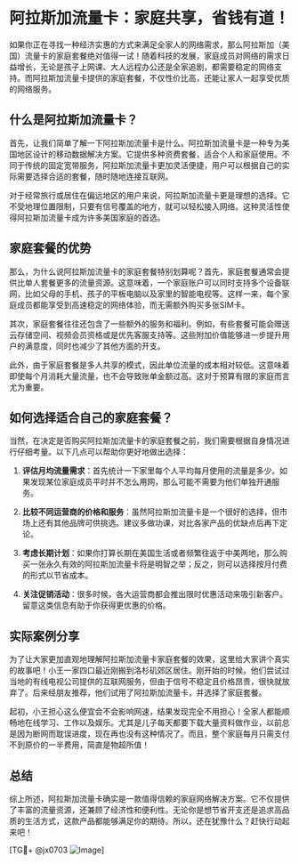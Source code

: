 # 阿拉斯加流量卡：家庭共享，省钱有道！

如果你正在寻找一种经济实惠的方式来满足全家人的网络需求，那么阿拉斯加（美国）流量卡的家庭套餐绝对值得一试！随着科技的发展，家庭成员对网络的需求日益增长，无论是孩子上网课、大人远程办公还是全家追剧，都需要稳定的网络支持。而阿拉斯加流量卡提供的家庭套餐，不仅性价比高，还能让家人一起享受优质的网络服务。

## 什么是阿拉斯加流量卡？

首先，让我们简单了解一下阿拉斯加流量卡是什么。阿拉斯加流量卡是一种专为美国地区设计的移动数据解决方案。它提供多种资费套餐，适合个人和家庭使用。不同于传统的固定宽带服务，阿拉斯加流量卡更加灵活便捷，用户可以根据自己的实际需要选择合适的套餐，随时随地连接互联网。

对于经常旅行或居住在偏远地区的用户来说，阿拉斯加流量卡更是理想的选择。它不受地理位置限制，只要有信号覆盖的地方，就可以轻松接入网络。这种灵活性使得阿拉斯加流量卡成为许多美国家庭的首选。

## 家庭套餐的优势

那么，为什么说阿拉斯加流量卡的家庭套餐特别划算呢？首先，家庭套餐通常会提供比单人套餐更多的流量资源。这意味着，一个家庭账户可以同时支持多个设备联网，比如父母的手机、孩子的平板电脑以及家里的智能电视等。这样一来，每个家庭成员都能享受到高速稳定的网络体验，而无需额外购买多张SIM卡。

其次，家庭套餐往往还包含了一些额外的服务和福利。例如，有些套餐可能会赠送云存储空间、视频会员资格或是优先客服支持等。这些附加价值能够进一步提升用户的满意度，同时也减少了其他方面的开支。

此外，由于家庭套餐是多人共享的模式，因此单位流量的成本相对较低。这意味着即使每个月消耗大量流量，也不会导致账单金额过高。这对于预算有限的家庭而言尤为重要。

## 如何选择适合自己的家庭套餐？

当然，在决定是否购买阿拉斯加流量卡的家庭套餐之前，我们需要根据自身情况进行仔细考量。以下几点可以帮助你更好地做出选择：

1. **评估月均流量需求**：首先统计一下家里每个人平均每月使用的流量是多少。如果发现某位家庭成员平时并不怎么用网，那么可能不需要为他们单独开通服务。
   
2. **比较不同运营商的价格和服务**：虽然阿拉斯加流量卡是一个很好的选择，但市场上还有其他品牌可供挑选。建议多做功课，对比各家产品的优缺点后再下定论。

3. **考虑长期计划**：如果你打算长期在美国生活或者频繁往返于中美两地，那么购买一张永久有效的阿拉斯加流量卡将是明智之举；反之，则可以选择按月付费的形式以节省成本。

4. **关注促销活动**：很多时候，各大运营商都会推出限时优惠活动来吸引新客户。留意这类信息有助于你获得更优惠的价格。

## 实际案例分享

为了让大家更加直观地理解阿拉斯加流量卡家庭套餐的效果，这里给大家讲个真实的故事吧！小王一家四口最近刚搬到洛杉矶郊区居住。刚开始的时候，他们尝试过当地的有线电视公司提供的互联网服务，但由于信号不稳定且价格昂贵，很快就放弃了。后来经朋友推荐，他们试用了阿拉斯加流量卡，并选择了家庭套餐。

起初，小王担心这么便宜会不会影响网速，结果发现完全不用担心！全家人都能顺畅地在线学习、工作以及娱乐。尤其是儿子每天都要下载大量资料做作业，以前总是因为断网而耽误进度，现在再也没有这种情况了。而且，整个家庭每月只需支付不到原价的一半费用，简直是物超所值！

## 总结

综上所述，阿拉斯加流量卡确实是一款值得信赖的家庭网络解决方案。它不仅提供了丰富的流量资源，还兼顾了经济性和便利性。无论你是想节省开支还是追求高品质的生活方式，这款产品都能够满足你的期待。所以，还在犹豫什么？赶快行动起来吧！

[TG💪+ @jx0703 ![Image](https://github.com/user-attachments/assets/dbca1d08-cadb-493c-b0ec-ad6f7a83f270)]